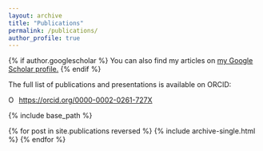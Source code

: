 ```yaml
---
layout: archive
title: "Publications"
permalink: /publications/
author_profile: true
---
```


{% if author.googlescholar %}
  You can also find my articles on <u><a href="{{https://scholar.google.com/citations?user=A3Xe8lkAAAAJ&hl=en}}">my Google Scholar profile</a>.</u>
{% endif %}

The full list of publications and presentations is available on ORCID:

<div itemscope itemtype="https://schema.org/Person"><a itemprop="sameAs" content="https://orcid.org/0000-0002-0261-727X" href="https://orcid.org/0000-0002-0261-727X" target="orcid.widget" rel="me noopener noreferrer" style="vertical-align:top;"><img src="https://orcid.org/sites/default/files/images/orcid_16x16.png" style="width:1em;margin-right:.5em;" alt="ORCID iD icon">https://orcid.org/0000-0002-0261-727X</a></div>

{% include base_path %}

{% for post in site.publications reversed %}
  {% include archive-single.html %}
{% endfor %}
